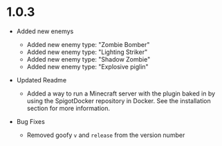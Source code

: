# 1.0.3

- Added new enemys
  - Added new enemy type: "Zombie Bomber"
  - Added new enemy type: "Lighting Striker"
  - Added new enemy type: "Shadow Zombie"
  - Added new enemy type: "Explosive piglin"

- Updated Readme
  - Added a way to run a Minecraft server with the plugin baked in by using the SpigotDocker repository in Docker. See the installation section for more information.

- Bug Fixes
  - Removed goofy `v` and `release` from the version number